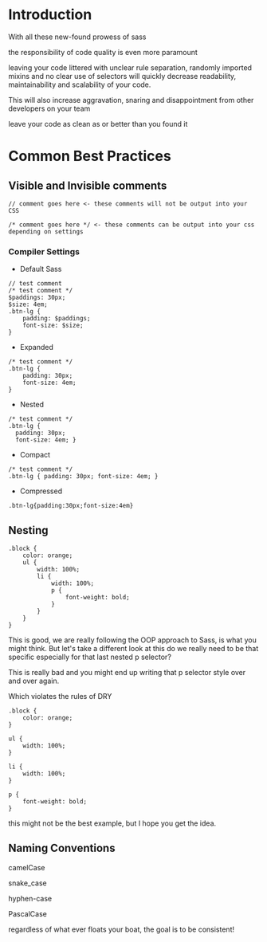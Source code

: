 # Introduction

With all these new-found prowess of sass

the responsibility of code quality is even more paramount

leaving your code littered with unclear rule separation, randomly imported mixins and no clear use of selectors will quickly decrease readability, maintainability and scalability of your code.

This will also increase aggravation, snaring and disappointment from other developers on your team

leave your code as clean as or better than you found it

# Common Best Practices

## Visible and Invisible comments

```
// comment goes here <- these comments will not be output into your CSS
```

```
/* comment goes here */ <- these comments can be output into your css depending on settings
```

### Compiler Settings

- Default Sass
```
// test comment
/* test comment */
$paddings: 30px;
$size: 4em;
.btn-lg {
	padding: $paddings;
	font-size: $size;
}
```

- Expanded
```
/* test comment */
.btn-lg {
	padding: 30px;
	font-size: 4em;
}
```

- Nested
```
/* test comment */
.btn-lg {
  padding: 30px;
  font-size: 4em; }
```

- Compact
```
/* test comment */
.btn-lg { padding: 30px; font-size: 4em; }
```

- Compressed
```
.btn-lg{padding:30px;font-size:4em}
```

## Nesting
```
.block {
	color: orange;
	ul {
		width: 100%;
		li {
			width: 100%;
			p {
				font-weight: bold;
			}			
		}
	}
}
```
This is good, we are really following the OOP approach to Sass, is what you might think. But let's take a different look at this do we really need to be that specific especially for that last nested p selector?

This is really bad and you might end up writing that p selector style over and over again.

Which violates the rules of DRY

```
.block {
	color: orange;
}

ul {
	width: 100%;
}

li {
	width: 100%;
}

p {
	font-weight: bold;
}
```

this might not be the best example, but I hope you get the idea.

## Naming Conventions

camelCase

snake_case

hyphen-case

PascalCase

regardless of what ever floats your boat, the goal is to be consistent!

